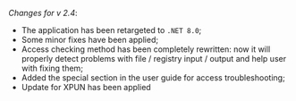 _Changes for v 2.4_:
- The application has been retargeted to `.NET 8.0`;
- Some minor fixes have been applied;
- Access checking method has been completely rewritten: now it will properly detect problems with file / registry input / output and help user with fixing them;
- Added the special section in the user guide for access troubleshooting;
- Update for XPUN has been applied
